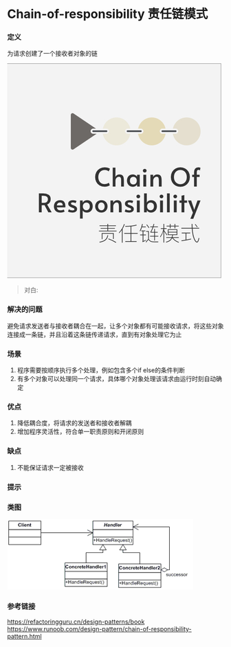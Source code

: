 Chain-of-responsibility 责任链模式
====

### 定义 

为请求创建了一个接收者对象的链

   
![cover](./ch12_cover.jpg)

> 对白: 

### 解决的问题

避免请求发送者与接收者耦合在一起，让多个对象都有可能接收请求，将这些对象连接成一条链，并且沿着这条链传递请求，直到有对象处理它为止

### 场景

1. 程序需要按顺序执行多个处理，例如包含多个if else的条件判断
2. 有多个对象可以处理同一个请求，具体哪个对象处理该请求由运行时刻自动确定

### 优点

1. 降低耦合度，将请求的发送者和接收者解耦
2. 增加程序灵活性，符合单一职责原则和开闭原则

### 缺点

1. 不能保证请求一定被接收

### 提示


### 类图

![uml](./uml.gif)

### 参考链接

https://refactoringguru.cn/design-patterns/book     
https://www.runoob.com/design-pattern/chain-of-responsibility-pattern.html




    


 


